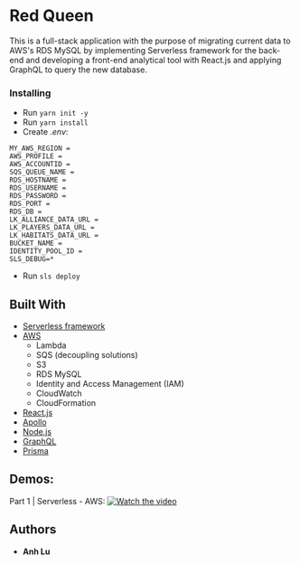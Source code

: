 # Red Queen
This is a full-stack application with the purpose of migrating current data to AWS's RDS MySQL by implementing Serverless framework for the back-end and developing a front-end analytical tool with React.js and applying GraphQL to query the new database.
<!-- ## Getting Started
These instructions will get you a copy of the project up and running on your local machine for development and testing purposes. See deployment for notes on how to deploy the project on a live system. -->
<!-- ### Prerequisites
You will need to sign up for an AWS account (credit card information will be needed).


## Test
Run `sls invoke local -f launch` to invoke the lauch function locally 
## Deployment
Run `sls deploy` to deploy the application. -->
### Installing
* Run `yarn init -y`
* Run `yarn install`
* Create *.env*:
```
MY_AWS_REGION = 
AWS_PROFILE = 
AWS_ACCOUNTID = 
SQS_QUEUE_NAME = 
RDS_HOSTNAME = 
RDS_USERNAME = 
RDS_PASSWORD = 
RDS_PORT = 
RDS_DB = 
LK_ALLIANCE_DATA_URL = 
LK_PLAYERS_DATA_URL = 
LK_HABITATS_DATA_URL = 
BUCKET_NAME = 
IDENTITY_POOL_ID =
SLS_DEBUG=*
```
* Run `sls deploy`
## Built With
* [Serverless framework](https://serverless.com/)
* [AWS](https://aws.amazon.com/)
    - Lambda
    - SQS (decoupling solutions)
    - S3
    - RDS MySQL
    - Identity and Access Management (IAM)
    - CloudWatch
    - CloudFormation
* [React.js](https://reactjs.org/) 
* [Apollo](https://www.apollographql.com/) 
* [Node.js](https://nodejs.org/en/) 
* [GraphQL](https://graphql.org/) 
* [Prisma](https://www.prisma.io/) 


## Demos:
Part 1 | Serverless - AWS: [![Watch the video](https://drive.google.com/file/d/1bKuYU4d5reCn6skRklZQ0ynnvOnvARJX/view)](https://drive.google.com/file/d/1bKuYU4d5reCn6skRklZQ0ynnvOnvARJX/view)
## Authors
* **Anh Lu**
<!-- ## License
This project is licensed under the MIT License - see the [LICENSE.md](LICENSE.md) file for details -->
<!-- ## Acknowledgments
* Hat tip to anyone whose code was used
* Inspiration
* etc -->
